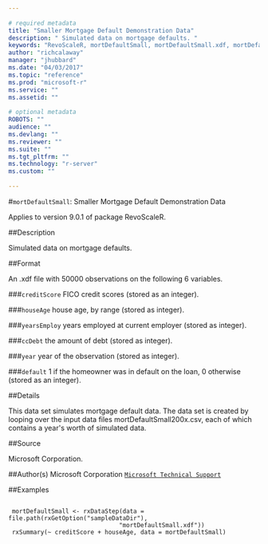 ```yaml
--- 
 
# required metadata 
title: "Smaller Mortgage Default Demonstration Data" 
description: " Simulated data on mortgage defaults. " 
keywords: "RevoScaleR, mortDefaultSmall, mortDefaultSmall.xdf, mortDefaultSmall2000.csv, mortDefaultSmall2001.csv, mortDefaultSmall2002.csv, mortDefaultSmall2003.csv, mortDefaultSmall2004.csv, mortDefaultSmall2005.csv, mortDefaultSmall2006.csv, mortDefaultSmall2007.csv, mortDefaultSmall2008.csv, mortDefaultSmall2009.csv, datasets" 
author: "richcalaway" 
manager: "jhubbard" 
ms.date: "04/03/2017" 
ms.topic: "reference" 
ms.prod: "microsoft-r" 
ms.service: "" 
ms.assetid: "" 
 
# optional metadata 
ROBOTS: "" 
audience: "" 
ms.devlang: "" 
ms.reviewer: "" 
ms.suite: "" 
ms.tgt_pltfrm: "" 
ms.technology: "r-server" 
ms.custom: "" 
 
--- 
```

 
 
 
 
 
 
 
 
 
 
 
 
 
 
 #`mortDefaultSmall`: Smaller Mortgage Default Demonstration Data

 Applies to version 9.0.1 of package RevoScaleR.
 
 ##Description
 
Simulated data on mortgage defaults.
 
 
 ##Format
 
An .xdf file with 50000 observations on the following 6 variables.


###`creditScore`
FICO credit scores (stored as an integer).


###`houseAge`
house age, by range (stored as integer).


###`yearsEmploy`
years employed at current employer (stored as integer).


###`ccDebt`
the amount of debt (stored as integer).


###`year`
year of the observation (stored as integer).


###`default`
1 if the homeowner was in default on the loan, 0 otherwise (stored as an integer).



 
 
 ##Details
 
This data set simulates mortgage default data. The data set is created
by looping over the input data files mortDefaultSmall200x.csv, each of
which contains a year's worth of simulated data.
 
 
 ##Source
  
Microsoft Corporation.
 
 
 ##Author(s)
 Microsoft Corporation [`Microsoft Technical Support`](https://go.microsoft.com/fwlink/?LinkID=698556&clcid=0x409)
 
 
 ##Examples

 ```
   
  mortDefaultSmall <- rxDataStep(data = file.path(rxGetOption("sampleDataDir"),
                                "mortDefaultSmall.xdf"))
  rxSummary(~ creditScore + houseAge, data = mortDefaultSmall)
 
```
 
 
